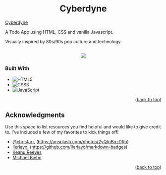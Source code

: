 <h1 align="center">Cyberdyne</h1>

[Cyberdyne](https://anthonyradose.github.io/cyber-dyne)

A Todo App using HTML, CSS and vanilla Javascript.

Visually inspired by 80s/90s pop culture and technology.

<h2 align="center"><img src="https://live.staticflickr.com/65535/52458280968_05cebc79a8_b.jpg"></h2>

### Built With

* ![HTML5](https://img.shields.io/badge/html5-%23E34F26.svg?style=for-the-badge&logo=html5&logoColor=white)
* ![CSS3](https://img.shields.io/badge/css3-%231572B6.svg?style=for-the-badge&logo=css3&logoColor=white)
* ![JavaScript](https://img.shields.io/badge/javascript-%23323330.svg?style=for-the-badge&logo=javascript&logoColor=%23F7DF1E)

<p align="right">(<a href="#readme-top">back to top</a>)</p>


<!-- ACKNOWLEDGMENTS -->
## Acknowledgments

Use this space to list resources you find helpful and would like to give credit to. I've included a few of my favorites to kick things off!

* [@chrisfarr](https://unsplash.com/@chrisfarr_), (https://unsplash.com/photos/2yQtqBqzDRo)
* [Ileriayo](https://github.com/Ileriayo), (https://github.com/Ileriayo/markdown-badges)
* [Keanu Reeves](https://en.wikipedia.org/wiki/Keanu_Reeves)
* [Michael Biehn](https://en.wikipedia.org/wiki/Michael_Biehn)

<p align="right">(<a href="#readme-top">back to top</a>)</p>
